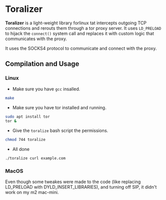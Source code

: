 # Toralizer
**Toralizer** is a light-weight library forlinux tat intercepts outgoing TCP connections and rerouts them through a tor proxy server.
It uses `LD_PRELOAD` to hijack the `connect()` system call and replaces it with custom logic that communicates with the proxy.

It uses the SOCKS4 protocol to communicate and connect with the proxy.
## Compilation and Usage
### Linux
- Make sure you have `gcc` insalled.
``` bash
make
```
- Make sure you have tor installed and running.
``` bash
sudo apt install tor
tor &
```
- Give the `toralize` bash script the permissions.
``` bash
chmod 744 toralize
```
- All done
``` bash
./toralize curl example.com
```
### MacOS
Even though some tweakes were made to the code (like replacing LD\_PRELOAD with DYLD\_INSERT\_LIBRARIES), and turning off SIP, it didn't work on my m2 mac-mini.
  

